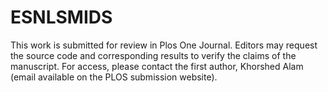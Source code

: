 # ESNLSMIDS
This work is submitted for review in Plos One Journal. Editors may request the source code and corresponding results to verify the claims of the manuscript. For access, please contact the first author, Khorshed Alam (email available on the PLOS submission website).
